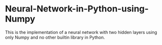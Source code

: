 # Neural-Network-in-Python-using-Numpy
This is the implementation of a neural network with two hidden layers using only Numpy and no other builtin library in Python. 
